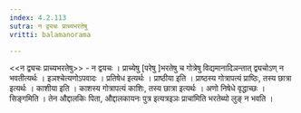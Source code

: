 ```yaml
---
index: 4.2.113
sutra: न द्व्यचः प्राच्यभरतेषु
vritti: balamanorama

---
```

<<न द्व्यचः प्राच्यभरतेषु>> - न द्वयचः । प्राच्येषु [परेषु ]भरतेषु च गोत्रेषु विद्यमानादिञन्तात् द्व्यचोऽण् न भवतीत्यर्थः । इञश्चेत्यणोऽपवादः । प्रतिषेध इत्यर्थः । प्राष्ठीया इति । प्राष्ठस्य गोत्रापत्यं प्राष्ठिः, तस्य छात्रा इत्यर्थः । काशीया इति । काशस्य गोत्रापत्यं काशिः, तस्य छात्रा इत्यर्थः । अणो निषेधे वृद्धाच्छः । सिङ्गमिति । तेन औद्दालकिः पिता, औद्दालकायनः पुत्र इत्यत्रइञः प्राचा॑मिति भरतेब्यो लुङ् न भवति । 